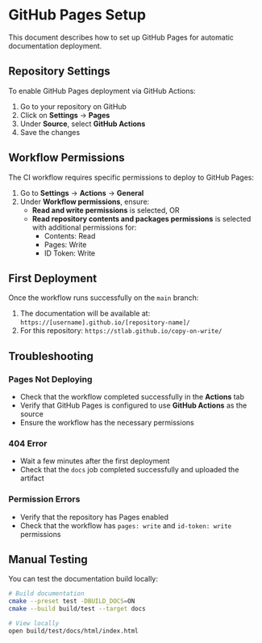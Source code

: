 # GitHub Pages Setup

This document describes how to set up GitHub Pages for automatic documentation deployment.

## Repository Settings

To enable GitHub Pages deployment via GitHub Actions:

1. Go to your repository on GitHub
2. Click on **Settings** → **Pages**
3. Under **Source**, select **GitHub Actions**
4. Save the changes

## Workflow Permissions

The CI workflow requires specific permissions to deploy to GitHub Pages:

1. Go to **Settings** → **Actions** → **General**
2. Under **Workflow permissions**, ensure:
   - **Read and write permissions** is selected, OR
   - **Read repository contents and packages permissions** is selected with additional permissions for:
     - Contents: Read
     - Pages: Write
     - ID Token: Write

## First Deployment

Once the workflow runs successfully on the `main` branch:

1. The documentation will be available at: `https://[username].github.io/[repository-name]/`
2. For this repository: `https://stlab.github.io/copy-on-write/`

## Troubleshooting

### Pages Not Deploying
- Check that the workflow completed successfully in the **Actions** tab
- Verify that GitHub Pages is configured to use **GitHub Actions** as the source
- Ensure the workflow has the necessary permissions

### 404 Error
- Wait a few minutes after the first deployment
- Check that the `docs` job completed successfully and uploaded the artifact

### Permission Errors
- Verify that the repository has Pages enabled
- Check that the workflow has `pages: write` and `id-token: write` permissions

## Manual Testing

You can test the documentation build locally:

```bash
# Build documentation
cmake --preset test -DBUILD_DOCS=ON
cmake --build build/test --target docs

# View locally
open build/test/docs/html/index.html
``` 
